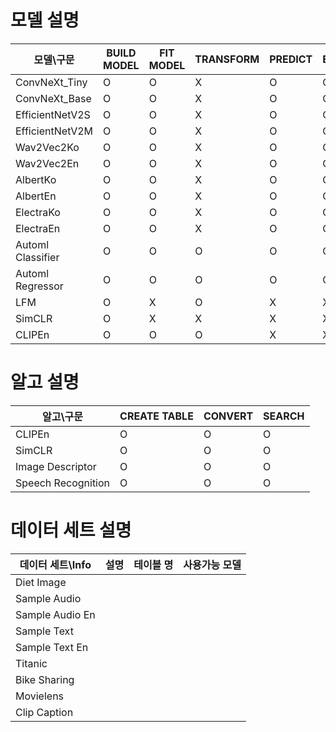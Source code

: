 # __모델 설명__

|모델\구문|BUILD MODEL|FIT MODEL|TRANSFORM|PREDICT|EVALUATE|
|---|---|---|---|---|---|
|ConvNeXt_Tiny|O|O|X|O|O|
|ConvNeXt_Base|O|O|X|O|O|
|EfficientNetV2S|O|O|X|O|O|
|EfficientNetV2M|O|O|X|O|O|
|Wav2Vec2Ko|O|O|X|O|O|
|Wav2Vec2En|O|O|X|O|O|
|AlbertKo|O|O|X|O|O|
|AlbertEn|O|O|X|O|O|
|ElectraKo|O|O|X|O|O|
|ElectraEn|O|O|X|O|O|
|Automl Classifier|O|O|O|O|O|
|Automl Regressor|O|O|O|O|O|
|LFM|O|X|O|X|X|
|SimCLR|O|X|X|X|X|
|CLIPEn|O|O|O|X|X|

# __알고 설명__
|알고\구문|CREATE TABLE|CONVERT|SEARCH|
|---|---|---|---|
|CLIPEn|O|O|O|
|SimCLR|O|O|O|
|Image Descriptor|O|O|O|
|Speech Recognition|O|O|O|

# __데이터 세트 설명__
|데이터 세트\Info|설명|테이블 명|사용가능 모델|
|---|---|---|---|
|Diet Image||||
|Sample Audio||||
|Sample Audio En||||
|Sample Text||||
|Sample Text En||||
|Titanic||||
|Bike Sharing||||
|Movielens||||
|Clip Caption||||